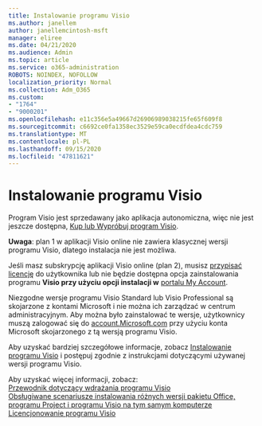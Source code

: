 ```yaml
---
title: Instalowanie programu Visio
ms.author: janellem
author: janellemcintosh-msft
manager: eliree
ms.date: 04/21/2020
ms.audience: Admin
ms.topic: article
ms.service: o365-administration
ROBOTS: NOINDEX, NOFOLLOW
localization_priority: Normal
ms.collection: Adm_O365
ms.custom:
- "1764"
- "9000201"
ms.openlocfilehash: e11c356e5a49667d26906989038215fe65f609f8
ms.sourcegitcommit: c6692ce0fa1358ec3529e59ca0ecdfdea4cdc759
ms.translationtype: MT
ms.contentlocale: pl-PL
ms.lasthandoff: 09/15/2020
ms.locfileid: "47811621"
---
```

# <a name="install-visio"></a>Instalowanie programu Visio

Program Visio jest sprzedawany jako aplikacja autonomiczna, więc nie jest jeszcze dostępna, [Kup lub Wypróbuj program Visio](https://products.office.com/visio). 

**Uwaga**: plan 1 w aplikacji Visio online nie zawiera klasycznej wersji programu Visio, dlatego instalacja nie jest możliwa.

Jeśli masz subskrypcję aplikacji Visio online (plan 2), musisz [przypisać licencję](https://docs.microsoft.com/microsoft-365/admin/add-users/add-users) do użytkownika lub nie będzie dostępna opcja zainstalowania programu **Visio przy użyciu opcji instalacji w** [portalu My Account](https://portal.office.com/account#installs). 

Niezgodne wersje programu Visio Standard lub Visio Professional są skojarzone z kontami Microsoft i nie można ich zarządzać w centrum administracyjnym. Aby można było zainstalować te wersje, użytkownicy muszą zalogować się do [account.Microsoft.com](https://account.microsoft.com) przy użyciu konta Microsoft skojarzonego z tą wersją programu Visio.

Aby uzyskać bardziej szczegółowe informacje, zobacz [Instalowanie programu Visio](https://support.office.com/article/f98f21e3-aa02-4827-9167-ddab5b025710?wt.mc_id=OfficeAdm_ClientDIA_Alchemy1764) i postępuj zgodnie z instrukcjami dotyczącymi używanej wersji programu Visio.

Aby uzyskać więcej informacji, zobacz:<br>
[Przewodnik dotyczący wdrażania programu Visio](https://docs.microsoft.com/deployoffice/deployment-guide-for-visio)<br>
[Obsługiwane scenariusze instalowania różnych wersji pakietu Office, programu Project i programu Visio na tym samym komputerze](https://docs.microsoft.com/deployoffice/install-different-office-visio-and-project-versions-on-the-same-computer)<br>
[Licencjonowanie programu Visio](https://products.office.com/visio/microsoft-visio-volume-licensing-visio-for-multiple-users)
